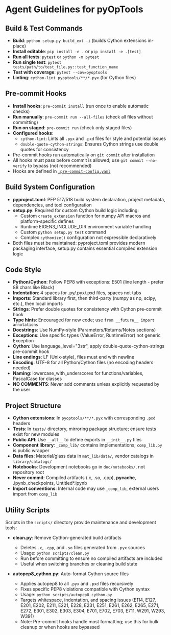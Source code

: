 # Agent Guidelines for pyOpTools

## Build & Test Commands
- **Build**: `python setup.py build_ext -i` (builds Cython extensions in-place)
- **Install editable**: `pip install -e .` or `pip install -e .[test]`
- **Run all tests**: `pytest` or `python -m pytest`
- **Run single test**: `pytest tests/path/to/test_file.py::test_function_name`
- **Test with coverage**: `pytest --cov=pyoptools`
- **Linting**: `cython-lint pyoptools/**/*.pyx` (for Cython files)

## Pre-commit Hooks
- **Install hooks**: `pre-commit install` (run once to enable automatic checks)
- **Run manually**: `pre-commit run --all-files` (check all files without committing)
- **Run on staged**: `pre-commit run` (check only staged files)
- **Configured hooks**:
  - `cython-lint`: Lints all `.pyx` and `.pxd` files for style and potential issues
  - `double-quote-cython-strings`: Ensures Cython strings use double quotes for consistency
- Pre-commit hooks run automatically on `git commit` after installation
- All hooks must pass before commit is allowed; use `git commit --no-verify` to bypass (not recommended)
- Hooks are defined in [`.pre-commit-config.yaml`](.pre-commit-config.yaml)

## Build System Configuration
- **pyproject.toml**: PEP 517/518 build system declaration, project metadata, dependencies, and tool configuration
- **setup.py**: Required for custom Cython build logic including:
  - Custom `create_extension` function for numpy API macros and platform-specific defines
  - Runtime EIGEN3_INCLUDE_DIR environment variable handling
  - Custom `python setup.py test` command
  - Complex `cythonize()` configuration not expressible declaratively
- Both files must be maintained: pyproject.toml provides modern packaging interface, setup.py contains essential
compiled extension logic

## Code Style
- **Python/Cython**: Follow PEP8 with exceptions: E501 (line length - prefer 88 chars like Black)
- **Indentation**: 4 spaces for .py/.pyx/.pxd files, spaces not tabs
- **Imports**: Standard library first, then third-party (numpy as np, scipy, etc.), then local imports
- **Strings**: Prefer double quotes for consistency with Cython pre-commit hook
- **Type hints**: Encouraged for new code; use `from __future__ import annotations`
- **Docstrings**: Use NumPy-style (Parameters/Returns/Notes sections)
- **Exceptions**: Use specific types (ValueError, RuntimeError) not generic Exception
- **Cython**: Use language_level="3str", apply double-quote-cython-strings pre-commit hook
- **Line endings**: LF (Unix-style), files must end with newline
- **Encoding**: UTF-8 for all Python/Cython files (no encoding headers needed)
- **Naming**: lowercase_with_underscores for functions/variables, PascalCase for classes
- **NO COMMENTS**: Never add comments unless explicitly requested by the user

## Project Structure
- **Cython extensions**: In `pyoptools/**/*.pyx` with corresponding `.pxd` headers
- **Tests**: In `tests/` directory, mirroring package structure; ensure tests exist for new modules
- **Public API**: Use `__all__` to define exports in `__init__.py` files
- **Component library**: `_comp_lib/` contains implementations; `comp_lib.py` is public wrapper
- **Data files**: Material/glass data in `mat_lib/data/`, vendor catalogs in `library/catalogs/`
- **Notebooks**: Development notebooks go in `doc/notebooks/`, not repository root
- **Never commit**: Compiled artifacts (.c, .so, .cpp), __pycache__, .ipynb_checkpoints, Untitled*.ipynb
- **Import conventions**: Internal code may use `_comp_lib`, external users import from `comp_lib`

## Utility Scripts
Scripts in the `scripts/` directory provide maintenance and development tools:

- **clean.py**: Remove Cython-generated build artifacts
  - Deletes `.c`, `.cpp`, and `.so` files generated from `.pyx` sources
  - Usage: `python scripts/clean.py`
  - Run before committing to ensure no compiled artifacts are included
  - Useful when switching branches or cleaning build state

- **autopep8_cython.py**: Auto-format Cython source files
  - Applies autopep8 to all `.pyx` and `.pxd` files recursively
  - Fixes specific PEP8 violations compatible with Cython syntax
  - Usage: `python scripts/autopep8_cython.py`
  - Targets whitespace, indentation, and spacing issues (E114, E127, E201, E202, E211, E221, E228, E231, E251, E261, E262, E265, E271, E272, E301, E302, E303, E304, E701, E702, E703, E711, W291, W293, W391)
  - Note: Pre-commit hooks handle most formatting; use this for bulk cleanup or when hooks are bypassed
